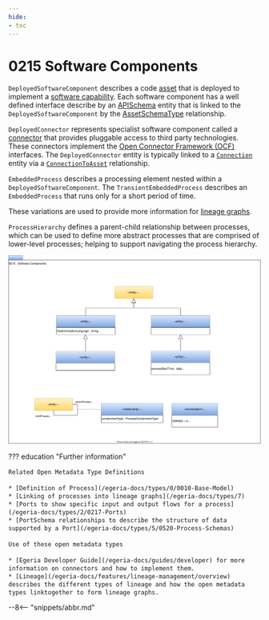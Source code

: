 ```yaml
---
hide:
- toc
---
```


<!-- SPDX-License-Identifier: CC-BY-4.0 -->
<!-- Copyright Contributors to the ODPi Egeria project. -->

# 0215 Software Components

`DeployedSoftwareComponent` describes a code [asset](/egeria-docs/0/0010-Base-Model) that is deployed to implement a [software capability](/egeria-docs/types/0/0042-Software-Capabilities). Each software component has a well defined interface describe by an [APISchema](/egeria-docs/types/5/0536-API-Schemas) entity that is linked to the `DeployedSoftwareComponent` by the [AssetSchemaType](/egeria-docs/types/5/0503-Asset-Schema) relationship.

`DeployedConnector` represents specialist software component called a [connector](/egeria-docs/concepts/connector) that provides pluggable access to third party technologies.  These connectors implement the [Open Connector Framework (OCF)](/egeria-docs/frameworks/ocf/overview) interfaces.  The `DeployedConnector` entity is typically linked to a [`Connection`](/egeria-docs/types/2/0201-Connectors-and-Connections) entity via a [`ConnectionToAsset`](/egeria-docs/types/2/0205-Connection-Linkage) relationship.

`EmbeddedProcess` describes a processing element nested within a `DeployedSoftwareComponent`.
The `TransientEmbeddedProcess` describes an `EmbeddedProcess` that runs only for a short period of time.

These variations are used to provide more information for [lineage graphs](/egeria-docs/features/lineage-management/overview).

`ProcessHierarchy` defines a parent-child relationship between processes, which can be used to define more abstract processes that are comprised of lower-level processes; helping to support navigating the process hierarchy.

![UML](0215-Software-Components.svg)


??? education "Further information"

    Related Open Metadata Type Definitions

    * [Definition of Process](/egeria-docs/types/0/0010-Base-Model)
    * [Linking of processes into lineage graphs](/egeria-docs/types/7)
    * [Ports to show specific input and output flows for a process](/egeria-docs/types/2/0217-Ports)
    * [PortSchema relationships to describe the structure of data supported by a Port](/egeria-docs/types/5/0520-Process-Schemas)

    Use of these open metadata types

    * [Egeria Developer Guide](/egeria-docs/guides/developer) for more information on connectors and how to implement them.
    * [Lineage](/egeria-docs/features/lineage-management/overview) describes the different types of lineage and how the open metadata types linktogether to form lineage graphs.

--8<-- "snippets/abbr.md"